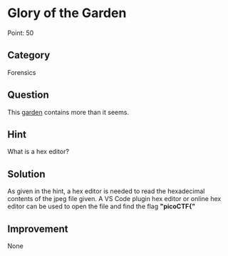 # Glory of the Garden

Point: 50

## Category

Forensics

## Question

This [garden](https://jupiter.challenges.picoctf.org/static/4153422e18d40363e7ffc7e15a108683/garden.jpg) contains more than it seems.

## Hint

What is a hex editor?

## Solution

As given in the hint, a hex editor is needed to read the hexadecimal contents of the jpeg file given. A VS Code plugin hex editor or online hex editor can be used to open the file and find the flag **"picoCTF{"**


## Improvement

None